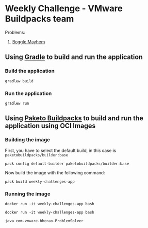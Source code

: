 # Weekly Challenge - VMware Buildpacks team

Problems:

1. [Boggle Mayhem](problems/1%20-%20Boggle%20Mayhem.pdf)

## Using [Gradle](https://gradle.org/) to build and run the application

### Build the application

```shell
gradlew build
```

### Run the application

```shell
gradlew run
```

## Using [Paketo Buildpacks](https://paketo.io/) to build and run the application using OCI Images

### Building the image

First, you have to select the default build, in this case is `paketobuildpacks/builder:base`

```shell
pack config default-builder paketobuildpacks/builder:base
```  

Now build the image with the following command:

```shell
pack build weekly-challenges-app
```

### Running the image

```shell
docker run -it weekly-challenges-app bash
```

```shell
docker run -it weekly-challenges-app bash
```

```shell
java com.vmware.bhenao.ProblemSolver
```
